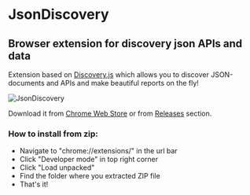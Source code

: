 # JsonDiscovery

## Browser extension for discovery json APIs and data

Extension based on [Discovery.js](https://github.com/discoveryjs/discovery) which allows you to discover JSON-documents and APIs and make beautiful reports on the fly!

![JsonDiscovery](https://lh3.googleusercontent.com/yZtKr90fS9aOF30d5PyZ-lMrwOIqe0mq13Og6q-BzAU1LgTowkO52WuI5tsgbXx-LUs3XOjKLw=w640-h400-e365)

Download it from [Chrome Web Store](https://chrome.google.com/webstore/detail/discoveryjson/pamhglogfolfbmlpnenhpeholpnlcclo) or from [Releases](https://github.com/discoveryjs/browser-extension-json-discovery/releases) section.

### How to install from zip:

* Navigate to "chrome://extensions/" in the url bar
* Click "Developer mode" in top right corner
* Click "Load unpacked"
* Find the folder where you extracted ZIP file
* That's it!
